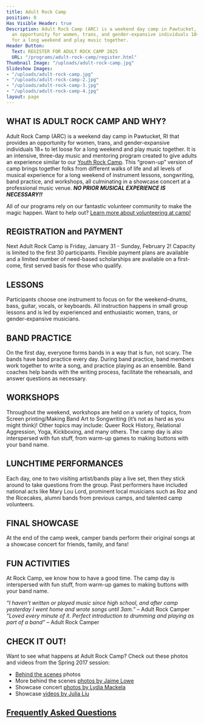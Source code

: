 ```yaml
---
title: Adult Rock Camp
position: 0
Has Visible Header: true
Description: Adult Rock Camp (ARC) is a weekend day camp in Pawtucket, RI that provides
  an opportunity for women, trans, and gender-expansive individuals 18+ to let loose
  for a long weekend and play music together.
Header Button:
  Text: REGISTER FOR ADULT ROCK CAMP 2025
  URL: "/programs/adult-rock-camp/register.html"
Thumbnail Image: "/uploads/adult-rock-camp.jpg"
Slideshow Images:
- "/uploads/adult-rock-camp.jpg"
- "/uploads/adult-rock-camp-2.jpg"
- "/uploads/adult-rock-camp-3.jpg"
- "/uploads/adult-rock-camp-4.jpg"
layout: page
---
```


## WHAT IS ADULT ROCK CAMP AND WHY?
Adult Rock Camp (ARC) is a weekend day camp in Pawtucket, RI that provides an opportunity for women, trans, and gender-expansive individuals 18+ to let loose for a long weekend and play music together. It is an intensive, three-day music and mentoring program created to give adults an experience similar to our [Youth Rock Camp](/programs/youth-rock-camp.html). This “grown-up” version of camp brings together folks from different walks of life and all levels of musical experience for a long weekend of instrument lessons, songwriting, band practice, and workshops, all culminating in a showcase concert at a professional music venue. ***NO PRIOR MUSICAL EXPERIENCE IS NECESSARY!!***

All of our programs rely on our fantastic volunteer community to make the magic happen. Want to help out? [Learn more about volunteering at camp!](/get-involved/volunteer.html)

## REGISTRATION and PAYMENT
Next Adult Rock Camp is Friday, January 31 - Sunday, February 2! Capacity is limited to the first 30 participants. Flexible payment plans are available and a limited number of need-based scholarships are available on a first-come, first served basis for those who qualify.

## LESSONS
Participants choose one instrument to focus on for the weekend–drums, bass, guitar, vocals, or keyboards. All instruction happens in small group lessons and is led by experienced and enthusiastic women, trans, or gender-expansive musicians.

## BAND PRACTICE
On the first day, everyone forms bands in a way that is fun, not scary. The bands have band practice every day. During band practice, band members work together to write a song, and practice playing as an ensemble. Band coaches help bands with the writing process, facilitate the rehearsals, and answer questions as necessary.

## WORKSHOPS
Throughout the weekend, workshops are held on a variety of topics, from Screen printing/Making Band Art to Songwriting (it’s not as hard as you might think)! Other topics may include: Queer Rock History, Relational Aggression, Yoga, Kickboxing, and many others. The camp day is also interspersed with fun stuff, from warm-up games to making buttons with your band name.

## LUNCHTIME PERFORMANCES
Each day, one to two visiting artist/bands play a live set, then they stick around to take questions from the group. Past performers have included national acts like Mary Lou Lord, prominent local musicians such as Roz and the Ricecakes, alumni bands from previous camps, and talented camp volunteers.

## FINAL SHOWCASE
At the end of the camp week, camper bands perform their original songs at a showcase concert for friends, family, and fans!

## FUN ACTIVITIES
At Rock Camp, we know how to have a good time. The camp day is interspersed with fun stuff, from warm-up games to making buttons with your band name.

*“I haven’t written or played music since high school, and after camp yesterday I went home and wrote songs until 3am.”* – Adult Rock Camper  
*“Loved every minute of it. Perfect introduction to drumming and playing as part of a band”* – Adult Rock Camper

## CHECK IT OUT!
Want to see what happens at Adult Rock Camp? Check out these photos and videos from the Spring 2017 session:
* [Behind the scenes](https://www.flickr.com/photos/girlsrockri/albums/72157682347672886) photos
* More behind the scenes [photos by Jaime Lowe](https://www.flickr.com/photos/girlsrockri/albums/72157679740745432)
* Showcase concert [photos by Lydia Mackela](https://www.flickr.com/photos/girlsrockri/albums/72157678432176333)
* Showcase [videos by Julia Liu](https://youtu.be/k_MzTIpXx1A)

## [Frequently Asked Questions](/programs/adult-rock-camp/register.html#frequently-asked-questions)
